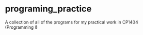 # programing_practice
A collection of all of the programs for my practical work in CP1404 (Programming I)
